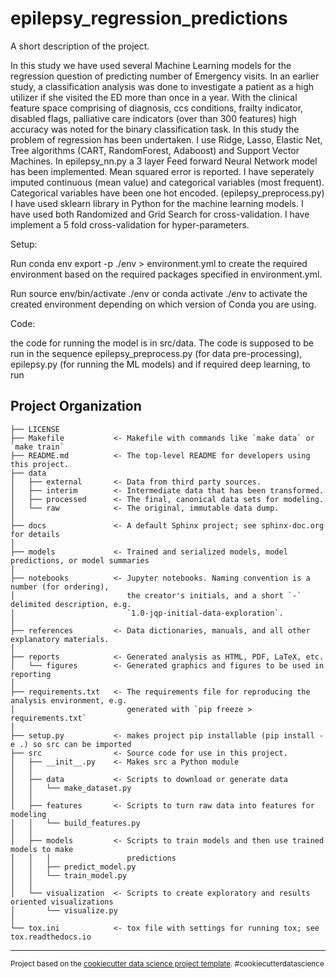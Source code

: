 epilepsy_regression_predictions
==============================

A short description of the project.

In this study we have used several Machine Learning models for the regression question of predicting number of Emergency visits. In an earlier study, a classification analysis was done to investigate a patient as a high utilizer if she visited the ED more than once in a year. With the clinical feature space comprising of diagnosis, ccs conditions, frailty indicator, disabled flags, palliative care indicators (over than 300 features) high accuracy was noted for the binary classification task. In this study the problem of regression has been undertaken. I use Ridge, Lasso, Elastic Net, Tree algorithms (CART, RandomForest, Adaboost) and Support Vector Machines. In epilepsy_nn.py a 3 layer Feed forward Neural Network model has been implemented. Mean squared error is reported. I have seperately imputed continuous (mean value) and categorical variables (most frequent). Categorical variables have been one hot encoded. (epilepsy_preprocess.py) I have used sklearn library in Python for the machine learning models. I have used both Randomized and Grid Search for cross-validation. I have implement a 5 fold cross-validation for hyper-parameters.

Setup:

Run conda env export -p ./env > environment.yml to create the required environment based on the required packages specified in environment.yml.

Run source env/bin/activate ./env or conda activate ./env to activate the created environment depending on which version of Conda you are using.

Code:

the code for running the model is in src/data. The code is supposed to be run in the sequence epilepsy_preprocess.py (for data pre-processing), epilepsy.py (for running the ML models) and if required deep learning, to run 

Project Organization
------------

    ├── LICENSE
    ├── Makefile           <- Makefile with commands like `make data` or `make train`
    ├── README.md          <- The top-level README for developers using this project.
    ├── data
    │   ├── external       <- Data from third party sources.
    │   ├── interim        <- Intermediate data that has been transformed.
    │   ├── processed      <- The final, canonical data sets for modeling.
    │   └── raw            <- The original, immutable data dump.
    │
    ├── docs               <- A default Sphinx project; see sphinx-doc.org for details
    │
    ├── models             <- Trained and serialized models, model predictions, or model summaries
    │
    ├── notebooks          <- Jupyter notebooks. Naming convention is a number (for ordering),
    │                         the creator's initials, and a short `-` delimited description, e.g.
    │                         `1.0-jqp-initial-data-exploration`.
    │
    ├── references         <- Data dictionaries, manuals, and all other explanatory materials.
    │
    ├── reports            <- Generated analysis as HTML, PDF, LaTeX, etc.
    │   └── figures        <- Generated graphics and figures to be used in reporting
    │
    ├── requirements.txt   <- The requirements file for reproducing the analysis environment, e.g.
    │                         generated with `pip freeze > requirements.txt`
    │
    ├── setup.py           <- makes project pip installable (pip install -e .) so src can be imported
    ├── src                <- Source code for use in this project.
    │   ├── __init__.py    <- Makes src a Python module
    │   │
    │   ├── data           <- Scripts to download or generate data
    │   │   └── make_dataset.py
    │   │
    │   ├── features       <- Scripts to turn raw data into features for modeling
    │   │   └── build_features.py
    │   │
    │   ├── models         <- Scripts to train models and then use trained models to make
    │   │   │                 predictions
    │   │   ├── predict_model.py
    │   │   └── train_model.py
    │   │
    │   └── visualization  <- Scripts to create exploratory and results oriented visualizations
    │       └── visualize.py
    │
    └── tox.ini            <- tox file with settings for running tox; see tox.readthedocs.io


--------

<p><small>Project based on the <a target="_blank" href="https://drivendata.github.io/cookiecutter-data-science/">cookiecutter data science project template</a>. #cookiecutterdatascience</small></p>
